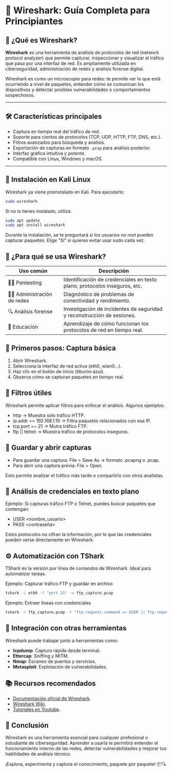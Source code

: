# 🧪 Wireshark: Guía Completa para Principiantes

## 📌 ¿Qué es Wireshark?

**Wireshark** es una herramienta de análisis de protocolos de red (network protocol analyzer) que permite capturar, inspeccionar y visualizar el tráfico que pasa por una interfaz de red. Es ampliamente utilizada en ciberseguridad, administración de redes y análisis forense digital.

Wireshark es como un microscopio para redes: te permite ver lo que está ocurriendo a nivel de paquetes, entender cómo se comunican los dispositivos y detectar posibles vulnerabilidades o comportamientos sospechosos.

---

## 🛠️ Características principales

- Captura en tiempo real del tráfico de red.
- Soporte para cientos de protocolos (TCP, UDP, HTTP, FTP, DNS, etc.).
- Filtros avanzados para búsqueda y análisis.
- Exportación de capturas en formato `.pcap` para análisis posterior.
- Interfaz gráfica intuitiva y potente.
- Compatible con Linux, Windows y macOS.

---

## 🚀 Instalación en Kali Linux

Wireshark ya viene preinstalado en Kali. Para ejecutarlo:

```bash
sudo wireshark
```

Si no lo tienes instalado, utiliza:

```bash
sudo apt update
sudo apt install wireshark
```

Durante la instalación, se te preguntará si los usuarios no root pueden capturar paquetes. Elige "Sí" si quieres evitar usar sudo cada vez.

## 🎯 ¿Para qué se usa Wireshark?

| Uso común                  | Descripción                                                                 |
|---------------------------|------------------------------------------------------------------------------|
| 🕵️‍♂️ Pentesting            | Identificación de credenciales en texto plano, protocolos inseguros, etc.   |
| 🧑‍💻 Administración de redes | Diagnóstico de problemas de conectividad y rendimiento.                    |
| 🔍 Análisis forense        | Investigación de incidentes de seguridad y reconstrucción de sesiones.     |
| 📡 Educación               | Aprendizaje de cómo funcionan los protocolos de red en tiempo real.        |


## 🧭 Primeros pasos: Captura básica

1. Abrir Wireshark.
2. Selecciona la interfaz de red activa (eth0, wlan0...).
3. Haz clic en el botón de inicio (tiburón azul).
4. Observa cómo se capturan paquetes en tiempo real.

## 🔎 Filtros útiles

Wireshark permite aplicar filtros para enfocar el análisis. Algunos ejemplos:

- http -> Muestra solo tráfico HTTP.
- ip.addr == 192.168.1.10 -> Filtra paquetes relacionados con esa IP.
- tcp.port == 21 -> Mutra tráfico FTP.
- ftp || telnet -> Muestra tráfico de protocolos inseguros.

## 📂 Guardar y abrir capturas

- Para guardar una captura: File > Save As -> formato .pcapng o .pcap.
- Para abrir una captura previa: File > Open.

Esto permite analizar el tráfico más tarde o compartirlo con otros analistas.

## 🧠 Análisis de credenciales en texto plano

Ejemplo: Si capturas tráfico FTP o Telnet, puedes buscar paquetes que contengan:

- USER <nombre_usuario>
- PASS <contraseña>

Estos protocolos no cifran la información, por lo que las credenciales pueden verse directamente en Wireshark.

## ⚙️ Automatización con TShark

TShark es la versión por línea de comandos de Wireshark. Ideal para automatizar tareas.

Ejemplo: Capturar tráfico FTP y guardar en archivo

```bash
tshark -i eth0 -f "port 21" -w ftp_capture.pcap
```

Ejemplo: Extraer líneas con credenciales

```bash
tshark -r ftp_capture.pcap -Y "ftp.request.command == USER || ftp.request.command == PASS"
```

## 🧰 Integración con otras herramientas

Wireshark puede trabajar junto a herramientas como:

- **tcpdump**: Captura rápida desde terminal.
- **Ettercap**: Sniffing y MITM.
- **Nmap**: Escaneo de puertos y servicios.
- **Metasploit**: Explotación de vulnerabilidades.

## 📚 Recursos recomendados

- [Documentación oficial de Wireshark](https://www.wireshark.org/docs/).
- [Wireshark Wiki](https://wiki.wireshark.org/).
- [Tutoriales en Youtube](https://www.youtube.com/results?search_query=wireshark+tutorial).

## 🧠 Conclusión

Wireshark es una herramienta esencial para cualquier profesional o estudiante de ciberseguridad. Aprender a usarla te permitirá entender el funcionamiento interno de las redes, detectar vulnerabilidades y mejorar tus habilidades de análisis técnico.

¡Explora, experimenta y captura el conocimiento, paquete por paquete! 📦🔍


